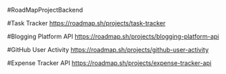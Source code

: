 #RoadMapProjectBackend

#Task Tracker
https://roadmap.sh/projects/task-tracker

#Blogging Platform API
https://roadmap.sh/projects/blogging-platform-api

#GitHub User Activity
https://roadmap.sh/projects/github-user-activity

#Expense Tracker API
https://roadmap.sh/projects/expense-tracker-api